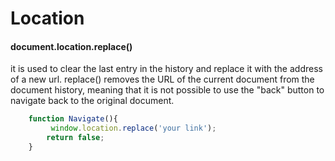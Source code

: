 # Location

#### document.location.replace() 

> 
it is used to clear the last entry in the history and replace it with the address of a new url. replace() removes the URL of the current document from the document history, meaning that it is not possible to use the "back" button to navigate back to the original document.

```js
    function Navigate(){   
         window.location.replace('your link');
        return false;
    }
```